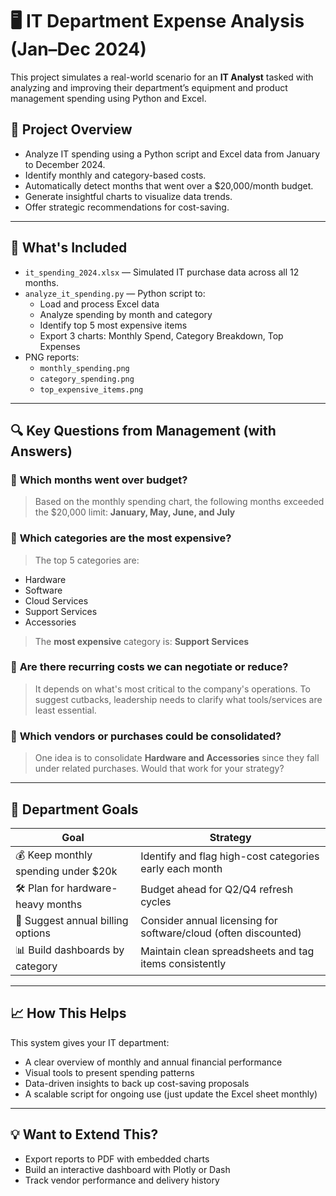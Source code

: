 # 🖥️ IT Department Expense Analysis (Jan–Dec 2024)

This project simulates a real-world scenario for an **IT Analyst** tasked with analyzing and improving their department’s equipment and product management spending using Python and Excel.

## 📌 Project Overview

- Analyze IT spending using a Python script and Excel data from January to December 2024.
- Identify monthly and category-based costs.
- Automatically detect months that went over a $20,000/month budget.
- Generate insightful charts to visualize data trends.
- Offer strategic recommendations for cost-saving.

---

## 📂 What's Included

- `it_spending_2024.xlsx` — Simulated IT purchase data across all 12 months.
- `analyze_it_spending.py` — Python script to:
  - Load and process Excel data
  - Analyze spending by month and category
  - Identify top 5 most expensive items
  - Export 3 charts: Monthly Spend, Category Breakdown, Top Expenses
- PNG reports:
  - `monthly_spending.png`
  - `category_spending.png`
  - `top_expensive_items.png`

---

## 🔍 Key Questions from Management (with Answers)

### 📅 **Which months went over budget?**
> Based on the monthly spending chart, the following months exceeded the $20,000 limit:
**January, May, June, and July**

### 💸 **Which categories are the most expensive?**
> The top 5 categories are:
- Hardware
- Software
- Cloud Services
- Support Services
- Accessories

> The **most expensive** category is: **Support Services**

### 🔁 **Are there recurring costs we can negotiate or reduce?**
> It depends on what's most critical to the company's operations. 
To suggest cutbacks, leadership needs to clarify what tools/services are least essential.

### 🧾 **Which vendors or purchases could be consolidated?**
> One idea is to consolidate **Hardware and Accessories** since they fall under related purchases. 
Would that work for your strategy?

---

## 🎯 Department Goals

| Goal | Strategy |
|------|----------|
| 💰 Keep monthly spending under $20k | Identify and flag high-cost categories early each month |
| 🛠️ Plan for hardware-heavy months | Budget ahead for Q2/Q4 refresh cycles |
| 🧾 Suggest annual billing options | Consider annual licensing for software/cloud (often discounted) |
| 📊 Build dashboards by category | Maintain clean spreadsheets and tag items consistently |

---

## 📈 How This Helps

This system gives your IT department:

- A clear overview of monthly and annual financial performance
- Visual tools to present spending patterns
- Data-driven insights to back up cost-saving proposals
- A scalable script for ongoing use (just update the Excel sheet monthly)

---

## 💡 Want to Extend This?

- Export reports to PDF with embedded charts
- Build an interactive dashboard with Plotly or Dash
- Track vendor performance and delivery history
